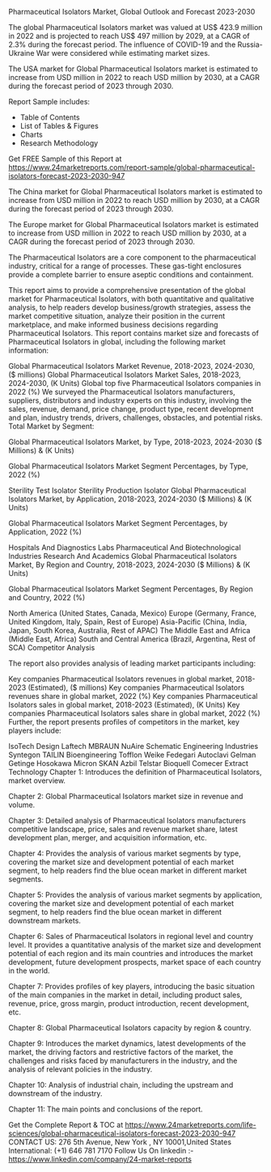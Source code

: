 Pharmaceutical Isolators Market, Global Outlook and Forecast 2023-2030

The global Pharmaceutical Isolators market was valued at US$ 423.9 million in 2022 and is projected to reach US$ 497 million by 2029, at a CAGR of 2.3% during the forecast period. The influence of COVID-19 and the Russia-Ukraine War were considered while estimating market sizes.

The USA market for Global Pharmaceutical Isolators market is estimated to increase from USD million in 2022 to reach USD million by 2030, at a CAGR during the forecast period of 2023 through 2030.

Report Sample includes:
- Table of Contents
- List of Tables & Figures
- Charts
- Research Methodology

Get FREE Sample of this Report at https://www.24marketreports.com/report-sample/global-pharmaceutical-isolators-forecast-2023-2030-947

The China market for Global Pharmaceutical Isolators market is estimated to increase from USD million in 2022 to reach USD million by 2030, at a CAGR during the forecast period of 2023 through 2030.

The Europe market for Global Pharmaceutical Isolators market is estimated to increase from USD million in 2022 to reach USD million by 2030, at a CAGR during the forecast period of 2023 through 2030.

The Pharmaceutical Isolators are a core component to the pharmaceutical industry, critical for a range of processes. These gas-tight enclosures provide a complete barrier to ensure aseptic conditions and containment.

This report aims to provide a comprehensive presentation of the global market for Pharmaceutical Isolators, with both quantitative and qualitative analysis, to help readers develop business/growth strategies, assess the market competitive situation, analyze their position in the current marketplace, and make informed business decisions regarding Pharmaceutical Isolators. This report contains market size and forecasts of Pharmaceutical Isolators in global, including the following market information:

Global Pharmaceutical Isolators Market Revenue, 2018-2023, 2024-2030, ($ millions)
Global Pharmaceutical Isolators Market Sales, 2018-2023, 2024-2030, (K Units)
Global top five Pharmaceutical Isolators companies in 2022 (%)
We surveyed the Pharmaceutical Isolators manufacturers, suppliers, distributors and industry experts on this industry, involving the sales, revenue, demand, price change, product type, recent development and plan, industry trends, drivers, challenges, obstacles, and potential risks. Total Market by Segment:

Global Pharmaceutical Isolators Market, by Type, 2018-2023, 2024-2030 ($ Millions) & (K Units)

Global Pharmaceutical Isolators Market Segment Percentages, by Type, 2022 (%)

Sterility Test Isolator
Sterility Production Isolator
Global Pharmaceutical Isolators Market, by Application, 2018-2023, 2024-2030 ($ Millions) & (K Units)

Global Pharmaceutical Isolators Market Segment Percentages, by Application, 2022 (%)

Hospitals And Diagnostics Labs
Pharmaceutical And Biotechnological Industries
Research And Academics
Global Pharmaceutical Isolators Market, By Region and Country, 2018-2023, 2024-2030 ($ Millions) & (K Units)

Global Pharmaceutical Isolators Market Segment Percentages, By Region and Country, 2022 (%)

North America (United States, Canada, Mexico)
Europe (Germany, France, United Kingdom, Italy, Spain, Rest of Europe)
Asia-Pacific (China, India, Japan, South Korea, Australia, Rest of APAC)
The Middle East and Africa (Middle East, Africa)
South and Central America (Brazil, Argentina, Rest of SCA)
Competitor Analysis

The report also provides analysis of leading market participants including:

Key companies Pharmaceutical Isolators revenues in global market, 2018-2023 (Estimated), ($ millions)
Key companies Pharmaceutical Isolators revenues share in global market, 2022 (%)
Key companies Pharmaceutical Isolators sales in global market, 2018-2023 (Estimated), (K Units)
Key companies Pharmaceutical Isolators sales share in global market, 2022 (%)
Further, the report presents profiles of competitors in the market, key players include:

IsoTech Design
Laftech
MBRAUN
NuAire
Schematic Engineering Industries
Syntegon
TAILIN Bioengineering
Tofflon
Weike
Fedegari Autoclavi
Gelman
Getinge
Hosokawa Micron
SKAN
Azbil Telstar
Bioquell
Comecer
Extract Technology
Chapter 1: Introduces the definition of Pharmaceutical Isolators, market overview.

Chapter 2: Global Pharmaceutical Isolators market size in revenue and volume.

Chapter 3: Detailed analysis of Pharmaceutical Isolators manufacturers competitive landscape, price, sales and revenue market share, latest development plan, merger, and acquisition information, etc.

Chapter 4: Provides the analysis of various market segments by type, covering the market size and development potential of each market segment, to help readers find the blue ocean market in different market segments.

Chapter 5: Provides the analysis of various market segments by application, covering the market size and development potential of each market segment, to help readers find the blue ocean market in different downstream markets.

Chapter 6: Sales of Pharmaceutical Isolators in regional level and country level. It provides a quantitative analysis of the market size and development potential of each region and its main countries and introduces the market development, future development prospects, market space of each country in the world.

Chapter 7: Provides profiles of key players, introducing the basic situation of the main companies in the market in detail, including product sales, revenue, price, gross margin, product introduction, recent development, etc.

Chapter 8: Global Pharmaceutical Isolators capacity by region & country.

Chapter 9: Introduces the market dynamics, latest developments of the market, the driving factors and restrictive factors of the market, the challenges and risks faced by manufacturers in the industry, and the analysis of relevant policies in the industry.

Chapter 10: Analysis of industrial chain, including the upstream and downstream of the industry.

Chapter 11: The main points and conclusions of the report.

Get the Complete Report & TOC at https://www.24marketreports.com/life-sciences/global-pharmaceutical-isolators-forecast-2023-2030-947
CONTACT US:
276 5th Avenue, New York , NY 10001,United States
International: (+1) 646 781 7170
Follow Us On linkedin :- https://www.linkedin.com/company/24-market-reports
